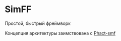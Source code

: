 # SimFF

Простой, быстрый фреймворк

Концепция архитектуры заимствована с [Phact-smf](https://github.com/phact-cmf)
